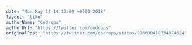 ```yaml
---
date: "Mon May 14 14:12:09 +0000 2018"
layout: "like"
authorName: "Codrops"
authorUrl: "https://twitter.com/codrops"
originalPost: "https://twitter.com/codrops/status/996030410734874624"
---
```

